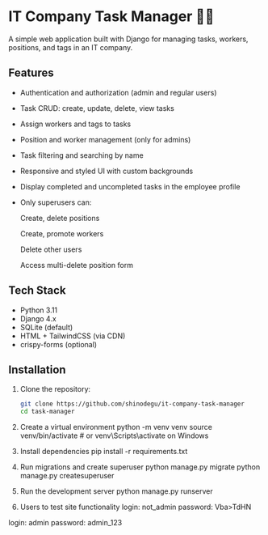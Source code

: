 # IT Company Task Manager 🧑‍💻

A simple web application built with Django for managing tasks, workers, positions, and tags in an IT company.

## Features

- Authentication and authorization (admin and regular users)
- Task CRUD: create, update, delete, view tasks
- Assign workers and tags to tasks
- Position and worker management (only for admins)
- Task filtering and searching by name
- Responsive and styled UI with custom backgrounds
- Display completed and uncompleted tasks in the employee profile
- Only superusers can:

    Create, delete positions

    Create, promote workers

    Delete other users

    Access multi-delete position form

## Tech Stack

- Python 3.11
- Django 4.x
- SQLite (default)
- HTML + TailwindCSS (via CDN)
- crispy-forms (optional)

## Installation

1. Clone the repository:
   ```bash
   git clone https://github.com/shinodegu/it-company-task-manager
   cd task-manager

2. Create a virtual environment
    python -m venv venv
    source venv/bin/activate  # or venv\Scripts\activate on Windows

3. Install dependencies
    pip install -r requirements.txt

4. Run migrations and create superuser
    python manage.py migrate
    python manage.py createsuperuser

5. Run the development server
    python manage.py runserver
   
6. Users to test site functionality
login: not_admin
password: Vba>TdHN

login: admin
password: admin_123
